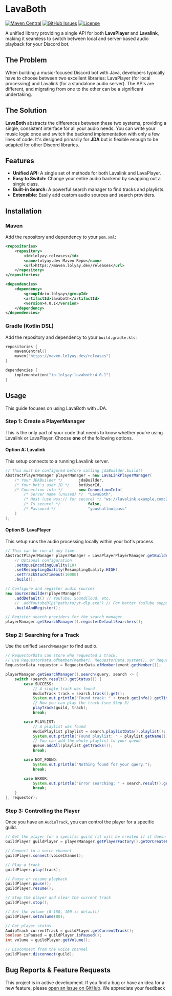 # LavaBoth

[![Maven Central](https://img.shields.io/maven-central/v/io.lolyay/lavaboth?style=for-the-badge&label=Maven%20Central)](https://search.maven.org/artifact/io.lolyay/lavaboth)
[![GitHub Issues](https://img.shields.io/github/issues/LOLYAY-INC/LavaBoth?style=for-the-badge)](https://github.com/LOLYAY-INC/LavaBoth/issues)
[![License](https://img.shields.io/github/license/LOLYAY-INC/LavaBoth?style=for-the-badge)](https://github.com/LOLYAY-INC/LavaBoth/blob/main/LICENSE)

A unified library providing a single API for both **LavaPlayer** and **Lavalink**, making it seamless to switch between local and server-based audio playback for your Discord bot.

## The Problem
When building a music-focused Discord bot with Java, developers typically have to choose between two excellent libraries: LavaPlayer (for local processing) and Lavalink (for a standalone audio server). The APIs are different, and migrating from one to the other can be a significant undertaking.

## The Solution
**LavaBoth** abstracts the differences between these two systems, providing a single, consistent interface for all your audio needs. You can write your music logic once and switch the backend implementation with only a few lines of code. It's designed primarily for **JDA** but is flexible enough to be adapted for other Discord libraries.

## Features
*   **Unified API:** A single set of methods for both Lavalink and LavaPlayer.
*   **Easy to Switch:** Change your entire audio backend by swapping out a single class.
*   **Built-in Search:** A powerful search manager to find tracks and playlists.
*   **Extensible:** Easily add custom audio sources and search providers.

## Installation

### Maven
Add the repository and dependency to your `pom.xml`:
```xml
<repositories>
    <repository>
        <id>lolyay-releases</id>
        <name>lolyay.dev Maven Repo</name>
        <url>https://maven.lolyay.dev/releases</url>
    </repository>
</repositories>

<dependencies>
    <dependency>
        <groupId>io.lolyay</groupId>
        <artifactId>lavaboth</artifactId>
        <version>4.0.1</version>
    </dependency>
</dependencies>
```

### Gradle (Kotlin DSL)
Add the repository and dependency to your `build.gradle.kts`:
```kotlin
repositories {
    mavenCentral()
    maven("https://maven.lolyay.dev/releases")
}

dependencies {
    implementation("io.lolyay:lavaboth:4.0.1")
}
```

## Usage
This guide focuses on using LavaBoth with JDA.

### Step 1: Create a PlayerManager
This is the only part of your code that needs to know whether you're using Lavalink or LavaPlayer. Choose **one** of the following options.

#### Option A: Lavalink
This setup connects to a running Lavalink server.
```java
// This must be configured before calling jdaBuilder.build()
AbstractPlayerManager playerManager = new LavaLinkPlayerManager(
    /* Your JDABuilder */       jdaBuilder,
    /* Your bot's user ID */    botUserId,
    /* Connection info */       new ConnectionInfo(
        /* Server name (unused) */  "LavaBoth",
        /* Host (use wss:// for secure) */ "ws://lavalink.example.com:2333",
        /* Is secure? */            false,
        /* Password */              "youshallnotpass"
    )
);
```

#### Option B: LavaPlayer
This setup runs the audio processing locally within your bot's process.
```java
// This can be run at any time.
AbstractPlayerManager playerManager = LavaPlayerPlayerManager.getBuilder()
    // Optional configuration
    .setOpusEncodingQuality(10)
    .setResamplingQuality(ResamplingQuality.HIGH)
    .setTrackStuckTimeout(10000)
    .build();

// Configure and register audio sources
new SourcesBuilder(playerManager)
    .addDefault() // YouTube, SoundCloud, etc.
    // .addYoutubeDlp("path/to/yt-dlp.exe") // For better YouTube support
    .buildAndRegister();

// Register search providers for the search manager
playerManager.getSearchManager().registerDefaultSearchers();
```

### Step 2: Searching for a Track
Use the unified `SearchManager` to find audio.

```java
// RequestorData can store who requested a track.
// Use RequestorData.ofMember(member), RequestorData.system(), or RequestorData.anonymous().
RequestorData requestor = RequestorData.ofMember(event.getMember());

playerManager.getSearchManager().search(query, search -> {
    switch (search.result().getStatus()) {
        case SUCCESS:
            // A single track was found
            AudioTrack track = search.track().get();
            System.out.println("Found track: " + track.getInfo().getTitle());
            // Now you can play the track (see Step 3)
            playTrack(guild, track);
            break;

        case PLAYLIST:
            // A playlist was found
            AudioPlaylist playlist = search.playlistData().playlist();
            System.out.println("Found playlist: " + playlist.getName());
            // You can add the whole playlist to your queue
            queue.addAll(playlist.getTracks());
            break;

        case NOT_FOUND:
            System.out.println("Nothing found for your query.");
            break;

        case ERROR:
            System.out.println("Error searching: " + search.result().getMessage());
            break;
    }
}, requestor);
```

### Step 3: Controlling the Player
Once you have an `AudioTrack`, you can control the player for a specific guild.

```java
// Get the player for a specific guild (it will be created if it doesn't exist)
GuildPlayer guildPlayer = playerManager.getPlayerFactory().getOrCreatePlayer(guild.getIdLong());

// Connect to a voice channel
guildPlayer.connect(voiceChannel);

// Play a track
guildPlayer.play(track);

// Pause or resume playback
guildPlayer.pause();
guildPlayer.resume();

// Stop the player and clear the current track
guildPlayer.stop();

// Set the volume (0-150, 100 is default)
guildPlayer.setVolume(80);

// Get player status
AudioTrack currentTrack = guildPlayer.getCurrentTrack();
boolean isPaused = guildPlayer.isPaused();
int volume = guildPlayer.getVolume();

// Disconnect from the voice channel
guildPlayer.disconnect(guild);
```

## Bug Reports & Feature Requests
This project is in active development. If you find a bug or have an idea for a new feature, please [open an issue on GitHub](https://github.com/LOLYAY-INC/LavaBoth/issues). We appreciate your feedback